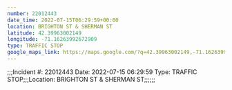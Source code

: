```yaml
---
number: 22012443
date_time: 2022-07-15T06:29:59+00:00
location: BRIGHTON ST & SHERMAN ST
latitude: 42.39963002149
longitude: -71.16263992672909
type: TRAFFIC STOP
google_maps_link: https://maps.google.com/?q=42.39963002149,-71.16263992672909
---
```


;;;Incident #: 22012443  Date: 2022-07-15 06:29:59   Type: TRAFFIC STOP;;;Location: BRIGHTON ST & SHERMAN ST;;;;;;
